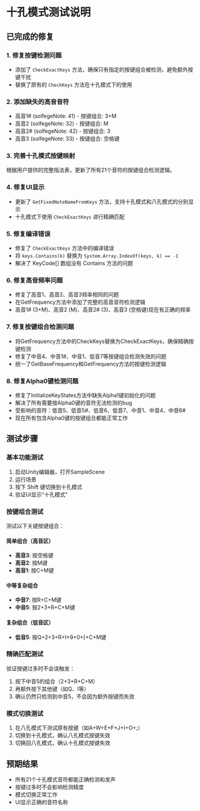 # 十孔模式测试说明

## 已完成的修复

### 1. 修复按键检测问题
- 添加了 `CheckExactKeys` 方法，确保只有指定的按键组合被检测，避免额外按键干扰
- 替换了原有的 `CheckKeys` 方法在十孔模式下的使用

### 2. 添加缺失的高音音符
- 高音1# (solfegeNote: 41) - 按键组合: 3+M
- 高音2 (solfegeNote: 32) - 按键组合: M
- 高音2# (solfegeNote: 42) - 按键组合: 3
- 高音3 (solfegeNote: 33) - 按键组合: 空格键

### 3. 完善十孔模式按键映射
根据用户提供的完整指法表，更新了所有21个音符的按键组合检测逻辑。

### 4. 修复UI显示
- 更新了 `GetFixedNoteNameFromKeys` 方法，支持十孔模式和八孔模式的分别显示
- 十孔模式下使用 `CheckExactKeys` 进行精确匹配

### 5. 修复编译错误
- 修复了 `CheckExactKeys` 方法中的编译错误
- 将 `keys.Contains(k)` 替换为 `System.Array.IndexOf(keys, k) == -1`
- 解决了 KeyCode[] 数组没有 Contains 方法的问题

### 6. 修复高音频率问题
- 修复了高音1、高音2、高音3频率相同的问题
- 在GetFrequency方法中添加了完整的高音音符检测逻辑
- 高音1# (3+M)、高音2 (M)、高音2# (3)、高音3 (空格键)现在有正确的频率

### 7. 修复按键组合检测问题
- 将GetFrequency方法中的CheckKeys替换为CheckExactKeys，确保精确按键检测
- 修复了中音4、中音1#、中音1、低音7等按键组合检测失效的问题
- 统一了GetBaseFrequency和GetFrequency方法的按键检测逻辑

### 8. 修复Alpha0键检测问题
- 修复了InitializeKeyStates方法中缺失Alpha1键初始化的问题
- 解决了所有需要按Alpha0键的音符无法检测的bug
- 受影响的音符：低音5、低音5#、低音6、低音7、中音1、中音4、中音6#
- 现在所有包含Alpha0键的按键组合都能正常工作

## 测试步骤

### 基本功能测试
1. 启动Unity编辑器，打开SampleScene
2. 运行场景
3. 按下 Shift 键切换到十孔模式
4. 验证UI显示"十孔模式"

### 按键组合测试
测试以下关键按键组合：

#### 简单组合（高音区）
- **高音3**: 按空格键
- **高音2**: 按M键
- **高音1**: 按C+M键

#### 中等复杂组合
- **中音7**: 按R+C+M键
- **中音5**: 按2+3+R+C+M键

#### 复杂组合（低音区）
- **低音5**: 按Q+2+3+R+I+9+0+[+C+M键

### 精确匹配测试
验证按键过多时不会误触发：
1. 按下中音5的组合（2+3+R+C+M）
2. 再额外按下其他键（如Q、I等）
3. 确认仍然只检测到中音5，不会因为额外按键而失效

### 模式切换测试
1. 在八孔模式下测试原有按键（如A+W+E+F+J+I+O+;）
2. 切换到十孔模式，确认八孔模式按键失效
3. 切换回八孔模式，确认十孔模式按键失效

## 预期结果
- 所有21个十孔模式音符都能正确检测和发声
- 按键过多时不会影响检测精度
- 模式切换正常工作
- UI显示正确的音符名称